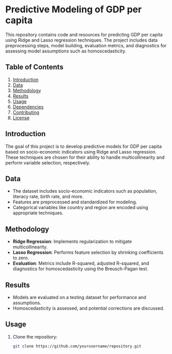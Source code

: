 # Predictive Modeling of GDP per capita

This repository contains code and resources for predicting GDP per capita using Ridge and Lasso regression techniques. The project includes data preprocessing steps, model building, evaluation metrics, and diagnostics for assessing model assumptions such as homoscedasticity.

## Table of Contents

1. [Introduction](#introduction)
2. [Data](#data)
3. [Methodology](#methodology)
4. [Results](#results)
5. [Usage](#usage)
6. [Dependencies](#dependencies)
7. [Contributing](#contributing)
8. [License](#license)

## Introduction

The goal of this project is to develop predictive models for GDP per capita based on socio-economic indicators using Ridge and Lasso regression. These techniques are chosen for their ability to handle multicollinearity and perform variable selection, respectively.

## Data

- The dataset includes socio-economic indicators such as population, literacy rate, birth rate, and more.
- Features are preprocessed and standardized for modeling.
- Categorical variables like country and region are encoded using appropriate techniques.

## Methodology

- **Ridge Regression**: Implements regularization to mitigate multicollinearity.
- **Lasso Regression**: Performs feature selection by shrinking coefficients to zero.
- **Evaluation**: Metrics include R-squared, adjusted R-squared, and diagnostics for homoscedasticity using the Breusch-Pagan test.

## Results

- Models are evaluated on a testing dataset for performance and assumptions.
- Homoscedasticity is assessed, and potential corrections are discussed.

## Usage

1. Clone the repository:
   ```bash
   git clone https://github.com/yourusername/repository.git




